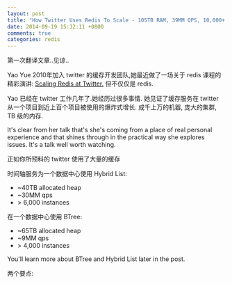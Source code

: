 ```yaml
---
layout: post
title: "How Twitter Uses Redis To Scale - 105TB RAM, 39MM QPS, 10,000+ Instances"
date: 2014-09-19 15:32:11 +0800
comments: true
categories: redis
---
```

第一次翻译文章..见谅..

Yao Yue 2010年加入 twitter 的缓存开发团队,她最近做了一场关于 redis 课程的精彩演讲: [Scaling Redis at Twitter.](https://www.youtube.com/watch?v=rP9EKvWt0zo) 但不仅仅是 redis.

Yao 已经在 twitter 工作几年了.她经历过很多事情. 她见证了缓存服务在 twitter 从一个项目到近上百个项目被使用的爆炸式增长. 成千上万的机器, 庞大的集群, TB 级的内存.

It's clear from her talk that's she's coming from a place of real personal experience and that shines through in the practical way she explores issues. It's a talk well worth watching.

正如你所预料的 twitter 使用了大量的缓存

时间轴服务为一个数据中心使用 Hybrid List:
* ~40TB allocated heap
* ~30MM qps
* &gt; 6,000 instances

在一个数据中心使用 BTree:
* ~65TB allocated heap
* ~9MM qps
* &gt; 4,000 instances

You'll learn more about BTree and Hybrid List later in the post.

两个要点:
